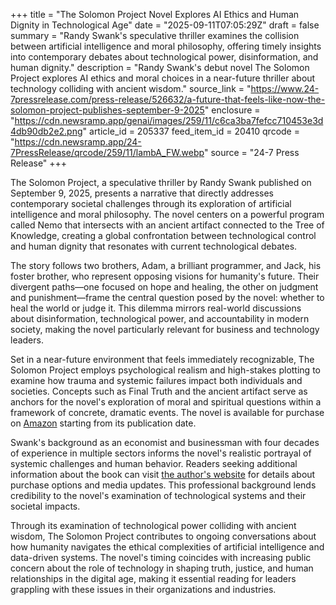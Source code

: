 +++
title = "The Solomon Project Novel Explores AI Ethics and Human Dignity in Technological Age"
date = "2025-09-11T07:05:29Z"
draft = false
summary = "Randy Swank's speculative thriller examines the collision between artificial intelligence and moral philosophy, offering timely insights into contemporary debates about technological power, disinformation, and human dignity."
description = "Randy Swank's debut novel The Solomon Project explores AI ethics and moral choices in a near-future thriller about technology colliding with ancient wisdom."
source_link = "https://www.24-7pressrelease.com/press-release/526632/a-future-that-feels-like-now-the-solomon-project-publishes-september-9-2025"
enclosure = "https://cdn.newsramp.app/genai/images/259/11/c6ca3ba7fefcc710453e3d4db90db2e2.png"
article_id = 205337
feed_item_id = 20410
qrcode = "https://cdn.newsramp.app/24-7PressRelease/qrcode/259/11/lambA_FW.webp"
source = "24-7 Press Release"
+++

<p>The Solomon Project, a speculative thriller by Randy Swank published on September 9, 2025, presents a narrative that directly addresses contemporary societal challenges through its exploration of artificial intelligence and moral philosophy. The novel centers on a powerful program called Nemo that intersects with an ancient artifact connected to the Tree of Knowledge, creating a global confrontation between technological control and human dignity that resonates with current technological debates.</p><p>The story follows two brothers, Adam, a brilliant programmer, and Jack, his foster brother, who represent opposing visions for humanity's future. Their divergent paths—one focused on hope and healing, the other on judgment and punishment—frame the central question posed by the novel: whether to heal the world or judge it. This dilemma mirrors real-world discussions about disinformation, technological power, and accountability in modern society, making the novel particularly relevant for business and technology leaders.</p><p>Set in a near-future environment that feels immediately recognizable, The Solomon Project employs psychological realism and high-stakes plotting to examine how trauma and systemic failures impact both individuals and societies. Concepts such as Final Truth and the ancient artifact serve as anchors for the novel's exploration of moral and spiritual questions within a framework of concrete, dramatic events. The novel is available for purchase on <a href="https://www.amazon.com" rel="nofollow" target="_blank">Amazon</a> starting from its publication date.</p><p>Swank's background as an economist and businessman with four decades of experience in multiple sectors informs the novel's realistic portrayal of systemic challenges and human behavior. Readers seeking additional information about the book can visit <a href="https://www.randyswank.com" rel="nofollow" target="_blank">the author's website</a> for details about purchase options and media updates. This professional background lends credibility to the novel's examination of technological systems and their societal impacts.</p><p>Through its examination of technological power colliding with ancient wisdom, The Solomon Project contributes to ongoing conversations about how humanity navigates the ethical complexities of artificial intelligence and data-driven systems. The novel's timing coincides with increasing public concern about the role of technology in shaping truth, justice, and human relationships in the digital age, making it essential reading for leaders grappling with these issues in their organizations and industries.</p>